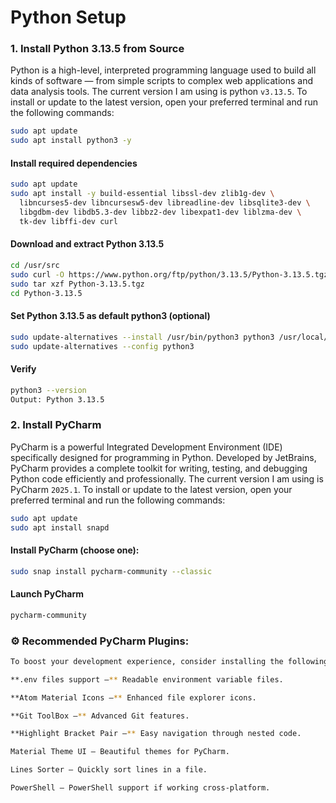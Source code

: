 # Python Setup

### 1. Install Python 3.13.5 from Source

Python is a high-level, interpreted programming language used to build all kinds of software — from simple scripts to complex web applications and data analysis tools.
The current version I am using is python `v3.13.5`. To install or update to the latest version, open your preferred terminal and run the following commands:

```sh
sudo apt update
sudo apt install python3 -y

```
#### Install required dependencies
```sh
sudo apt update
sudo apt install -y build-essential libssl-dev zlib1g-dev \
  libncurses5-dev libncursesw5-dev libreadline-dev libsqlite3-dev \
  libgdbm-dev libdb5.3-dev libbz2-dev libexpat1-dev liblzma-dev \
  tk-dev libffi-dev curl

```
#### Download and extract Python 3.13.5
```sh
cd /usr/src
sudo curl -O https://www.python.org/ftp/python/3.13.5/Python-3.13.5.tgz
sudo tar xzf Python-3.13.5.tgz
cd Python-3.13.5

```
#### Set Python 3.13.5 as default python3 (optional)
```sh
sudo update-alternatives --install /usr/bin/python3 python3 /usr/local/bin/python3.13 1
sudo update-alternatives --config python3

```

#### Verify
```sh
python3 --version
Output: Python 3.13.5
```

### 2. Install PyCharm

PyCharm is a powerful Integrated Development Environment (IDE) specifically designed for programming in Python. Developed by JetBrains, PyCharm provides a complete toolkit for writing, testing, and debugging Python code efficiently and professionally.
The current version I am using is PyCharm `2025.1`. To install or update to the latest version, open your preferred terminal and run the following commands:

```sh
sudo apt update
sudo apt install snapd

```
####  Install PyCharm (choose one):

```sh
sudo snap install pycharm-community --classic

```

####  Launch PyCharm
```sh
pycharm-community
```

### ⚙ Recommended PyCharm Plugins:
```sh
To boost your development experience, consider installing the following plugins:

**.env files support –** Readable environment variable files.

**Atom Material Icons –** Enhanced file explorer icons.

**Git ToolBox –** Advanced Git features.

**Highlight Bracket Pair –** Easy navigation through nested code.

Material Theme UI – Beautiful themes for PyCharm.

Lines Sorter – Quickly sort lines in a file.

PowerShell – PowerShell support if working cross-platform.

```




